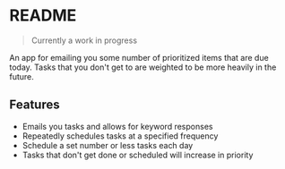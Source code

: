README
======

> Currently a work in progress

An app for emailing you some number of prioritized items that are due today. 
Tasks that you don't get to are weighted to be more heavily in the future.

Features
--------
* Emails you tasks and allows for keyword responses
* Repeatedly schedules tasks at a specified frequency
* Schedule a set number or less tasks each day
* Tasks that don't get done or scheduled will increase in priority


